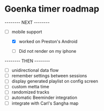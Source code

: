 # Goenka timer roadmap

-------- NEXT --------

- [ ] mobile support
  - [x] worked on Preston's Android
  - [ ] Did not render on my iphone


-------- THEN --------

- [ ] unidirectional data flow
- [ ] remember settings between sessions
- [ ] display generated playlist on config screen
- [ ] custom metta time
- [ ] randomized tracks
- [ ] automatic Beeminder integration
- [ ] integrate with Carl's Sangha map
